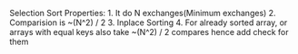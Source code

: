 


Selection Sort Properties:
    1. It do N exchanges(Minimum exchanges)
    2. Comparision is ~(N^2) / 2
    3. Inplace Sorting
    4. For already sorted array, or arrays with equal keys also take ~(N^2) / 2 compares hence add check for them
    


